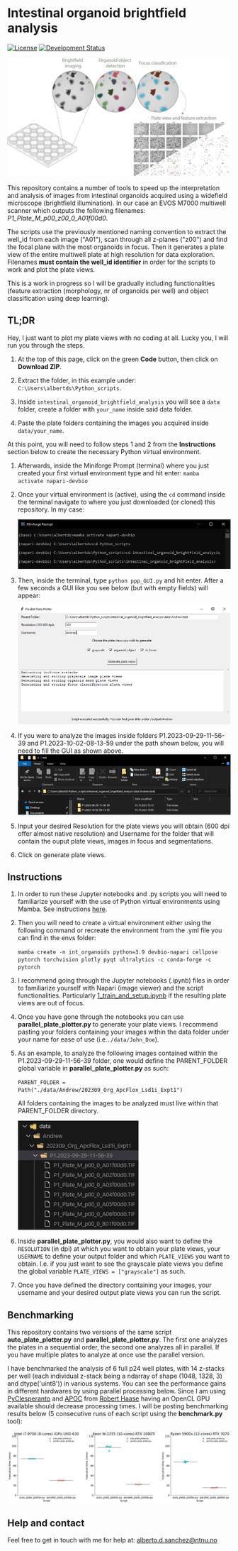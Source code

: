<h1>Intestinal organoid brightfield analysis</h1>

[![License](https://img.shields.io/pypi/l/napari-accelerated-pixel-and-object-classification.svg?color=green)](https://github.com/adiezsanchez/intestinal_organoid_brightfield_analysis/blob/main/LICENSE)
[![Development Status](https://img.shields.io/pypi/status/napari-accelerated-pixel-and-object-classification.svg)](https://en.wikipedia.org/wiki/Software_release_life_cycle#Alpha)

![workflow](./images/workflow.png)

This repository contains a number of tools to speed up the interpretation and analysis of images from intestinal organoids acquired using a widefield microscope (brightfield illumination). In our case an EVOS M7000 multiwell scanner which outputs the following filenames: _P1_Plate_M_p00_z00_0_A01f00d0_.

The scripts use the previously mentioned naming convention to extract the well_id from each image ("A01"), scan through all z-planes ("z00") and find the focal plane with the most organoids in focus. Then it generates a plate view of the entire multiwell plate at high resolution for data exploration. Filenames **must contain the well_id identifier** in order for the scripts to work and plot the plate views.

This is a work in progress so I will be gradually including functionalities (feature extraction (morphology, nr of organoids per well) and object classification using deep learning).

<h2>TL;DR</h2>

Hey, I just want to plot my plate views with no coding at all. Lucky you, I will run you through the steps.

1. At the top of this page, click on the green **Code** button, then click on **Download ZIP**.

2. Extract the folder, in this example under: <code>C:\Users\albertds\Python_scripts</code>.

3. Inside <code>intestinal_organoid_brightfield_analysis</code> you will see a <code>data</code> folder, create a folder with <code>your_name</code> inside said data folder.

4. Paste the plate folders containing the images you acquired inside <code>data/your_name</code>.

At this point, you will need to follow steps 1 and 2 from the **Instructions** section below to create the necessary Python virtual environment.

1. Afterwards, inside the Miniforge Prompt (terminal) where you just created your first virtual environment type and hit enter:
   <code>mamba activate napari-devbio</code>

2. Once your virtual environment is (active), using the <code>cd</code> command inside the terminal navigate to where you just downloaded (or cloned) this repository. In my case:

   ![terminal1](./images/terminal_env_activation.png)

3. Then, inside the terminal, type <code>python ppp_GUI.py</code> and hit enter. After a few seconds a GUI like you see below (but with empty fields) will appear:

   ![pppGUI](./images/ppp_GUI.png)

4. If you were to analyze the images inside folders P1.2023-09-29-11-56-39 and P1.2023-10-02-08-13-59 under the path shown below, you will need to fill the GUI as shown above.
   ![tldr_path](./images/filepath_tldr.png)

5. Input your desired Resolution for the plate views you will obtain (600 dpi offer almost native resolution) and Username for the folder that will contain the ouput plate views, images in focus and segmentations.

6. Click on generate plate views.

<h2>Instructions</h2>

1. In order to run these Jupyter notebooks and .py scripts you will need to familiarize yourself with the use of Python virtual environments using Mamba. See instructions [here](https://biapol.github.io/blog/mara_lampert/getting_started_with_mambaforge_and_python/readme.html).

2. Then you will need to create a virtual environment either using the following command or recreate the environment from the .yml file you can find in the envs folder:

   <code>mamba create -n int_organoids python=3.9 devbio-napari cellpose pytorch torchvision plotly pyqt ultralytics -c conda-forge -c pytorch</code>

3. I recommend going through the Jupyter notebooks (.ipynb) files in order to familiarize yourself with Napari (image viewer) and the script functionalities. Particularly [1_train_and_setup.ipynb](1_train_and_setup.ipynb) if the resulting plate views are out of focus.

4. Once you have gone through the notebooks you can use **parallel_plate_plotter.py** to generate your plate views. I recommend pasting your folders containing your images within the data folder under your name for ease of use (i.e.<code>./data/John_Doe</code>).

5. As an example, to analyze the following images contained within the P1.2023-09-29-11-56-39 folder, one would define the PARENT_FOLDER global variable in **parallel_plate_plotter.py** as such:

   <code>PARENT_FOLDER = Path("./data/Andrew/202309_Org_ApcFlox_Lsd1i_Expt1")</code>

   All folders containing the images to be analyzed must live within that PARENT_FOLDER directory.

   ![filepath](./images/filepath.png)

6. Inside **parallel_plate_plotter.py**, you would also want to define the <code>RESOLUTION</code> (in dpi) at which you want to obtain your plate views, your <code>USERNAME</code> to define your output folder and which <code>PLATE_VIEWS</code> you want to obtain. I.e. if you just want to see the grayscale plate views you define the global variable <code>PLATE_VIEWS = ["grayscale"]</code> as such.

7. Once you have defined the directory containing your images, your username and your desired output plate views you can run the script.

<h2>Benchmarking</h2>

This repository contains two versions of the same script **auto_plate_plotter.py** and **parallel_plate_plotter.py**. The first one analyzes the plates in a sequential order, the second one analyzes all in parallel. If you have multiple plates to analyze at once use the parallel version.

I have benchmarked the analysis of 6 full p24 well plates, with 14 z-stacks per well (each individual z-stack being a ndarray of shape (1048, 1328, 3) and dtype('uint8')) in various systems. You can see the performance gains in different hardwares by using parallel processing below. Since I am using [PyClesperanto](https://github.com/clEsperanto/pyclesperanto_prototype) and [APOC](https://github.com/haesleinhuepf/napari-accelerated-pixel-and-object-classification) from [Robert Haase](https://github.com/haesleinhuepf) having an OpenCL GPU available should decrease processing times. I will be posting benchmarking results below (5 consecutive runs of each script using the **benchmark.py** tool):

![benchmark_comparison](./benchmark_results/comparison.png)

<h2>Help and contact</h2>

Feel free to get in touch with me for help at: <alberto.d.sanchez@ntnu.no>
